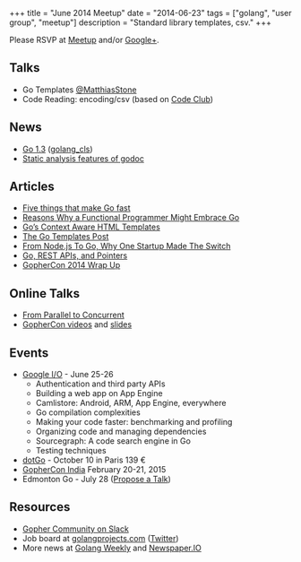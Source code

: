 +++
title = "June 2014 Meetup"
date = "2014-06-23"
tags = ["golang", "user group", "meetup"]
description = "Standard library templates, csv."
+++

Please RSVP at [Meetup](https://www.meetup.com/startupedmonton/events/185430912/) and/or [Google+](https://plus.google.com/u/0/events/c9r9f3pd805o38uveo5qdkot0oc?authkey=CJOa6Ni-r_qIZg). 

## Talks

* Go Templates [@MatthiasStone](https://twitter.com/MatthiasStone)
* Code Reading: encoding/csv (based on [Code Club](http://bloggytoons.com/code-club))

## News

* [Go 1.3](https://golang.org//doc/go1.3) ([golang_cls](https://twitter.com/golang_cls))
* [Static analysis features of godoc](https://golang.org//lib/godoc/analysis/help.html)

## Articles

* [Five things that make Go fast](https://dave.cheney.net/2014/06/07/five-things-that-make-go-fast)
* [Reasons Why a Functional Programmer Might Embrace Go](http://bcarrell.me/posts/why_go/)
* [Go’s Context Aware HTML Templates](http://blog.veracode.com/2013/12/golangs-context-aware-html-templates/)
* [The Go Templates Post](http://andlabs.lostsig.com/blog/2014/05/26/8/the-go-templates-post)
* [From Node.js To Go, Why One Startup Made The Switch](http://thenewstack.io/from-node-js-to-go-why-one-startup-made-the-switch/)
* [Go, REST APIs, and Pointers](https://willnorris.com/2014/05/go-rest-apis-and-pointers)
* [GopherCon 2014 Wrap Up](https://blog.golang.org/gophercon)

## Online Talks

* [From Parallel to Concurrent](http://channel9.msdn.com/Events/Lang-NEXT/Lang-NEXT-2014/From-Parallel-to-Concurrent)
* [GopherCon videos](http://confreaks.com/events/gophercon2014) and [slides](https://github.com/gophercon/2014-talks)

## Events

* [Google I/O](https://www.google.com/events/io/schedule) - June 25-26
    * Authentication and third party APIs
    * Building a web app on App Engine
    * Camlistore: Android, ARM, App Engine, everywhere
    * Go compilation complexities
    * Making your code faster: benchmarking and profiling
    * Organizing code and managing dependencies
    * Sourcegraph: A code search engine in Go
    * Testing techniques
* [dotGo](https://www.dotgo.eu/) - October 10 in Paris 139 &euro;
* [GopherCon India](http://gophercon.in/) February 20-21, 2015
* Edmonton Go - July 28 ([Propose a Talk](https://github.com/edmontongo/presentations/issues/10))

## Resources

* [Gopher Community on Slack](https://blog.gopheracademy.com/gophers-slack-community)
* Job board at [golangprojects.com](https://www.golangprojects.com/) ([Twitter](https://twitter.com/golangprojects))
* More news at [Golang Weekly](https://golangweekly.com/) and [Newspaper.IO](http://www.newspaper.io/golang)

